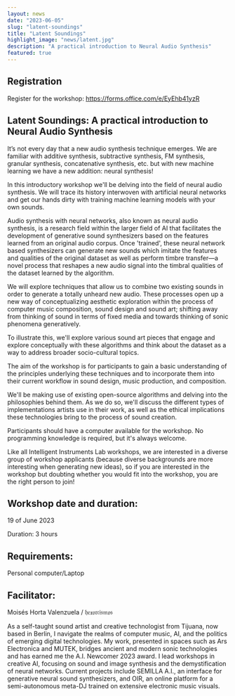 ```yaml
---
layout: news
date: "2023-06-05"
slug: "latent-soundings"
title: "Latent Soundings"
highlight_image: "news/latent.jpg"
description: "A practical introduction to Neural Audio Synthesis"
featured: true
---
```


<script>
import CaptionedImage from "../../components/Images/CaptionedImage.svelte"
</script>

<CaptionedImage
    src="news/latent.jpg"
    alt="A generated image with scewed forms and colors."
    caption="What is Neural Audio Synthesis?"/>

## Registration

Register for the workshop: https://forms.office.com/e/EyEhb41yzR

## Latent Soundings: A practical introduction to Neural Audio Synthesis

It’s not every day that a new audio synthesis technique emerges. We are familiar with additive synthesis, subtractive synthesis, FM synthesis, granular synthesis, concatenative synthesis, etc. but with new machine learning we have a new addition: neural synthesis!

In this introductory workshop we'll be delving into the field of neural audio synthesis. We will trace its history interwoven with artificial neural networks and get our hands dirty with training machine learning models with your own sounds.

Audio synthesis with neural networks, also known as neural audio synthesis, is a research field within the larger field of AI that facilitates the development of generative sound synthesizers based on the features learned from an original audio corpus. Once 'trained', these neural network based synthesizers can generate new sounds which imitate the features and qualities of the original dataset as well as perform timbre transfer—a novel process that reshapes a new audio signal into the timbral qualities of the dataset learned by the algorithm. 

We will explore techniques that allow us to combine two existing sounds in order to generate a totally unheard new audio. These processes open up a new way of conceptualizing aesthetic exploration within the process of computer music composition, sound design and sound art; shifting away from thinking of sound in terms of fixed media and towards thinking of sonic phenomena generatively.

To illustrate this, we'll explore various sound art pieces that engage and explore conceptually with these algorithms and think about the dataset as a way to address broader socio-cultural topics.

The aim of the workshop is for participants to gain a basic understanding of the principles underlying these techniques and to incorporate them into their current workflow in sound design, music production, and composition.

We'll be making use of existing open-source algorithms and delving into the philosophies behind them. As we do so, we'll discuss the different types of implementations artists use in their work, as well as the ethical implications these technologies bring to the process of sound creation.

Participants should have a computer available for the workshop. No programming knowledge is required, but it's always welcome.

Like all Intelligent Instruments Lab workshops, we are interested in a diverse group of workshop applicants (because diverse backgrounds are more interesting when generating new ideas), so if you are interested in the workshop but doubting whether you would fit into the workshop, you are the right person to join!

## Workshop date and duration:

19 of June 2023

Duration: 3 hours


## Requirements:

Personal computer/Laptop

## Facilitator:

Moisés Horta Valenzuela / 𝔥𝔢𝔵𝔬𝔯𝔠𝔦𝔰𝔪𝔬𝔰

As a self-taught sound artist and creative technologist from Tijuana, now based in Berlin, I navigate the realms of computer music, AI, and the politics of emerging digital technologies. My work, presented in spaces such as Ars Electronica and MUTEK, bridges ancient and modern sonic technologies and has earned me the A.I. Newcomer 2023 award. I lead workshops in creative AI, focusing on sound and image synthesis and the demystification of neural networks. Current projects include SEMILLA A.I., an interface for generative neural sound synthesizers, and OIR, an online platform for a semi-autonomous meta-DJ trained on extensive electronic music visuals.